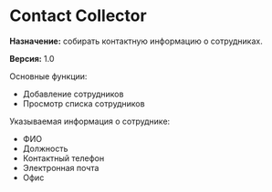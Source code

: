 # Contact Collector

**Назначение:** собирать контактную информацию о сотрудниках.

**Версия:** 1.0

Основные функции:
- Добавление сотрудников
- Просмотр списка сотрудников

Указываемая информация о сотруднике:
  - ФИО
  - Должность
  - Контактный телефон
  - Электронная почта
  - Офис

